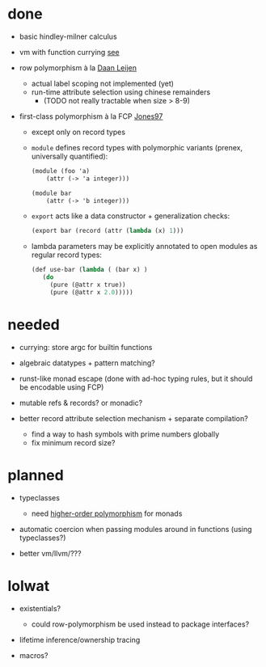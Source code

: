
# done

- basic hindley-milner calculus

- vm with function currying 
[see](https://www.microsoft.com/en-us/research/publication/make-fast-curry-pushenter-vs-evalapply/)

- row polymorphism à la [Daan
  Leijen](https://www.microsoft.com/en-us/research/publication/extensible-records-with-scoped-labels/)
  - actual label scoping not implemented (yet)
  - run-time attribute selection using chinese remainders 
    - (TODO not really tractable when size > 8-9)

- first-class polymorphism à la FCP [Jones97](http://web.cecs.pdx.edu/~mpj/pubs/popl97-fcp.pdf)
  - except only on record types
  - `module` defines record types with polymorphic variants (prenex, universally quantified):
    ```scheme
    (module (foo 'a)
        (attr (-> 'a integer)))

    (module bar
        (attr (-> 'b integer)))
    ```
  - `export` acts like a data constructor + generalization checks:
    ```scheme
    (export bar (record (attr (lambda (x) 1)))
    ```

  - lambda parameters may be explicitly annotated to open modules as regular
    record types:
    ```scheme
    (def use-bar (lambda ( (bar x) )
       (do
         (pure (@attr x true))
         (pure (@attr x 2.0)))))
    ``` 

# needed

- currying: store argc for builtin functions

- algebraic datatypes + pattern matching?
 
- runst-like monad escape (done with ad-hoc typing rules, but it should be
  encodable using FCP)

- mutable refs & records? or monadic?
  
- better record attribute selection mechanism + separate compilation?
  - find a way to hash symbols with prime numbers globally
  - fix minimum record size?

# planned

- typeclasses
  - need [higher-order polymorphism](http://web.cecs.pdx.edu/~mpj/pubs/springschool95.pdf) for monads

- automatic coercion when passing modules around in functions (using typeclasses?)

- better vm/llvm/???

# lolwat

- existentials? 
  - could row-polymorphism be used instead to package interfaces?

- lifetime inference/ownership tracing

- macros?




    
